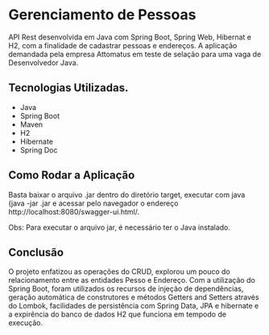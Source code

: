<h1>Gerenciamento de Pessoas</h1>

<p>API Rest desenvolvida em Java com Spring Boot, Spring Web, Hibernat e H2, com a finalidade de cadastrar 
  pessoas e endereços. A aplicação demandada pela empresa Attomatus em teste de selação para uma vaga de Desenvolvedor Java.</p>

  <h2>Tecnologias Utilizadas.</h2>
  <ul>
    <li>Java</li>
    <li>Spring Boot</li>
    <li>Maven</li>
    <li>H2</li>
    <li>Hibernate</li>
    <li>Spring Doc</li>
  </ul>

  <h2>Como Rodar a Aplicação</h2>
  <p>Basta baixar o arquivo .jar dentro do diretório target, executar com java (java -jar <nome do arquivo>.jar e acessar pelo navegador o 
    endereço http://localhost:8080/swagger-ui.html/.</p>
    <p>Obs: Para executar o arquivo jar, é necessário ter o Java instalado.</p>

  <h2>Conclusão</h2>
  <p>O projeto enfatizou as operações do CRUD, explorou um pouco do relacionamento entre as entidades Pesso e Endereço. Com a utilização
  do Spring Boot, foram utilizados os recursos de injeção de dependências, geração automática de construtores e métodos Getters and Setters através do Lombok, 
  facilidades de persistência com Spring Data, JPA e hibernate e a expirência do banco de dados H2 que funciona em tempodo de execução.</p>
    
